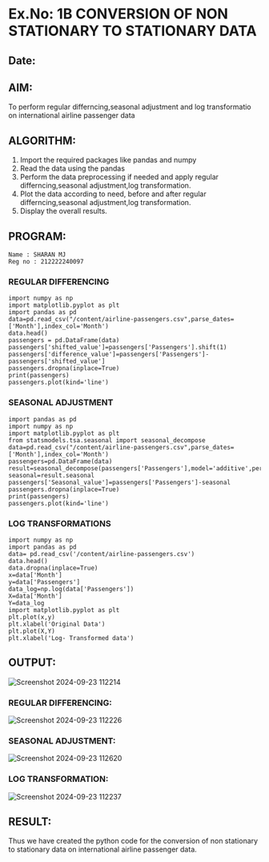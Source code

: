# Ex.No: 1B                     CONVERSION OF NON STATIONARY TO STATIONARY DATA
## Date: 
## AIM:
To perform regular differncing,seasonal adjustment and log transformatio on international airline passenger data
## ALGORITHM:
1. Import the required packages like pandas and numpy
2. Read the data using the pandas
3. Perform the data preprocessing if needed and apply regular differncing,seasonal adjustment,log transformation.
4. Plot the data according to need, before and after regular differncing,seasonal adjustment,log transformation.
5. Display the overall results.
## PROGRAM:
```
Name : SHARAN MJ
Reg no : 212222240097
```
### REGULAR DIFFERENCING
```
import numpy as np
import matplotlib.pyplot as plt
import pandas as pd
data=pd.read_csv("/content/airline-passengers.csv",parse_dates=['Month'],index_col='Month')
data.head()
passengers = pd.DataFrame(data)
passengers['shifted_value']=passengers['Passengers'].shift(1)
passengers['difference_value']=passengers['Passengers']-passengers['shifted_value']
passengers.dropna(inplace=True)
print(passengers)
passengers.plot(kind='line')
```
### SEASONAL ADJUSTMENT
```
import pandas as pd
import numpy as np
import matplotlib.pyplot as plt
from statsmodels.tsa.seasonal import seasonal_decompose
data=pd.read_csv("/content/airline-passengers.csv",parse_dates=['Month'],index_col='Month')
passengers=pd.DataFrame(data)
result=seasonal_decompose(passengers['Passengers'],model='additive',period=1)
seasonal=result.seasonal
passengers['Seasonal_value']=passengers['Passengers']-seasonal
passengers.dropna(inplace=True)
print(passengers)
passengers.plot(kind='line')
```
### LOG TRANSFORMATIONS
```
import numpy as np
import pandas as pd
data= pd.read_csv('/content/airline-passengers.csv')
data.head()
data.dropna(inplace=True)
x=data['Month']
y=data['Passengers']
data_log=np.log(data['Passengers'])
X=data['Month']
Y=data_log
import matplotlib.pyplot as plt
plt.plot(x,y)
plt.xlabel('Original Data')
plt.plot(X,Y)
plt.xlabel('Log- Transformed data')
```

## OUTPUT:
![Screenshot 2024-09-23 112214](https://github.com/user-attachments/assets/14f33c99-ee59-4de4-ac2b-393050c89ab8)


### REGULAR DIFFERENCING:
![Screenshot 2024-09-23 112226](https://github.com/user-attachments/assets/60b1c106-c3b3-4190-92e0-726df0f63d48)


### SEASONAL ADJUSTMENT:
![Screenshot 2024-09-23 112620](https://github.com/user-attachments/assets/e5b27e9e-5798-4d1e-bb63-2b4cc10c7e7a)

### LOG TRANSFORMATION:
![Screenshot 2024-09-23 112237](https://github.com/user-attachments/assets/be2b37e3-40e6-4a75-ad3c-5f765f690164)

## RESULT:
Thus we have created the python code for the conversion of non stationary to stationary data on international airline passenger
data.
